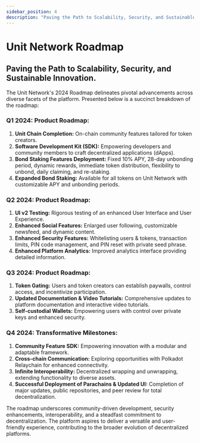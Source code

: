 ```yaml
---
sidebar_position: 4
description: "Paving the Path to Scalability, Security, and Sustainable Innovation. The Unit Network's 2024 Roadmap delineates pivotal advancements across diverse facets of the platform."
---
```


# Unit Network Roadmap

## Paving the Path to Scalability, Security, and Sustainable Innovation.

The Unit Network's 2024 Roadmap delineates pivotal advancements across diverse facets of the platform. Presented below is a succinct breakdown of the roadmap:

### Q1 2024: Product Roadmap:

1. **Unit Chain Completion:** On-chain community features tailored for token creators.
2. **Software Development Kit (SDK):** Empowering developers and community members to craft decentralized applications (dApps).
3. **Bond Staking Features Deployment:** Fixed 10% APY, 28-day unbonding period, dynamic rewards, immediate token distribution, flexibility to unbond, daily claiming, and re-staking.
4. **Expanded Bond Staking:** Available for all tokens on Unit Network with customizable APY and unbonding periods.

### Q2 2024: Product Roadmap:

1. **UI v2 Testing:** Rigorous testing of an enhanced User Interface and User Experience.
2. **Enhanced Social Features:** Enlarged user following, customizable newsfeed, and dynamic content.
3. **Enhanced Security Features:** Whitelisting users & tokens, transaction limits, PIN code management, and PIN reset with private seed phrase.
4. **Enhanced Platform Analytics:** Improved analytics interface providing detailed information.

### Q3 2024: Product Roadmap:

1. **Token Gating:** Users and token creators can establish paywalls, control access, and incentivize participation.
2. **Updated Documentation & Video Tutorials:** Comprehensive updates to platform documentation and interactive video tutorials.
3. **Self-custodial Wallets:** Empowering users with control over private keys and enhanced security.

### Q4 2024: Transformative Milestones:

1. **Community Feature SDK:** Empowering innovation with a modular and adaptable framework.
2. **Cross-chain Communication:** Exploring opportunities with Polkadot Relaychain for enhanced connectivity.
3. **Infinite Interoperability:** Decentralized wrapping and unwrapping, extending functionality to diverse assets.
4. **Successful Deployment of Parachains & Updated UI:** Completion of major updates, public repositories, and peer review for total decentralization.

The roadmap underscores community-driven development, security enhancements, interoperability, and a steadfast commitment to decentralization. The platform aspires to deliver a versatile and user-friendly experience, contributing to the broader evolution of decentralized platforms.
